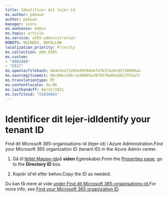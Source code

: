 ```yaml
---
title: Identificer dit lejer-id
ms.author: pebaum
author: pebaum
manager: scotv
ms.audience: Admin
ms.topic: article
ms.service: o365-administration
ROBOTS: NOINDEX, NOFOLLOW
localization_priority: Priority
ms.collection: Adm_O365
ms.custom:
- "9002889"
- "5517"
ms.openlocfilehash: b64e3ea72265e99f843ef47b37a29c85738009aa
ms.sourcegitcommit: 8bc60ec34bc1e40685e3976576e04a2623f63a7c
ms.translationtype: MT
ms.contentlocale: da-DK
ms.lasthandoff: 04/15/2021
ms.locfileid: "51834041"
---
```

# <a name="identify-your-tenant-id"></a><span data-ttu-id="cb594-102">Identificer dit lejer-id</span><span class="sxs-lookup"><span data-stu-id="cb594-102">Identify your tenant ID</span></span>

<span data-ttu-id="cb594-103">Find dit Microsoft 365-organisations-id (lejer-id) i Azure Administration.</span><span class="sxs-lookup"><span data-stu-id="cb594-103">Find your Microsoft 365 organization ID (tenant ID) in the Azure Admin center.</span></span>

1. <span data-ttu-id="cb594-104">Gå til [feltet Mappe-id](https://aka.ms/AzurePropertiesPage)på **siden** Egenskaber.</span><span class="sxs-lookup"><span data-stu-id="cb594-104">From the [Properties page](https://aka.ms/AzurePropertiesPage), go to the **Directory ID** box.</span></span>

2. <span data-ttu-id="cb594-105">Kopiér id'et efter behov.</span><span class="sxs-lookup"><span data-stu-id="cb594-105">Copy the ID as needed.</span></span>

<span data-ttu-id="cb594-106">Du kan få mere at vide [under Find dit Microsoft 365-organisations-id.](https://docs.microsoft.com/onedrive/find-your-office-365-tenant-id)</span><span class="sxs-lookup"><span data-stu-id="cb594-106">For more info, see [Find your Microsoft 365 organization ID](https://docs.microsoft.com/onedrive/find-your-office-365-tenant-id).</span></span>
